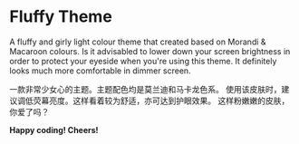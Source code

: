 # Fluffy Theme

A fluffy and girly light colour theme that created based on Morandi & Macaroon colours.
Is it advisabled to lower down your screen brightness in order to protect your eyeside when you're using this theme. It definitely looks much more comfortable in dimmer screen.

一款非常少女心的主题。主题配色均是莫兰迪和马卡龙色系。
使用该皮肤时，建议调低荧幕亮度。这样看着较为舒适，亦可达到护眼效果。
这样粉嫩嫩的皮肤，你爱了吗？

**Happy coding! Cheers!**
